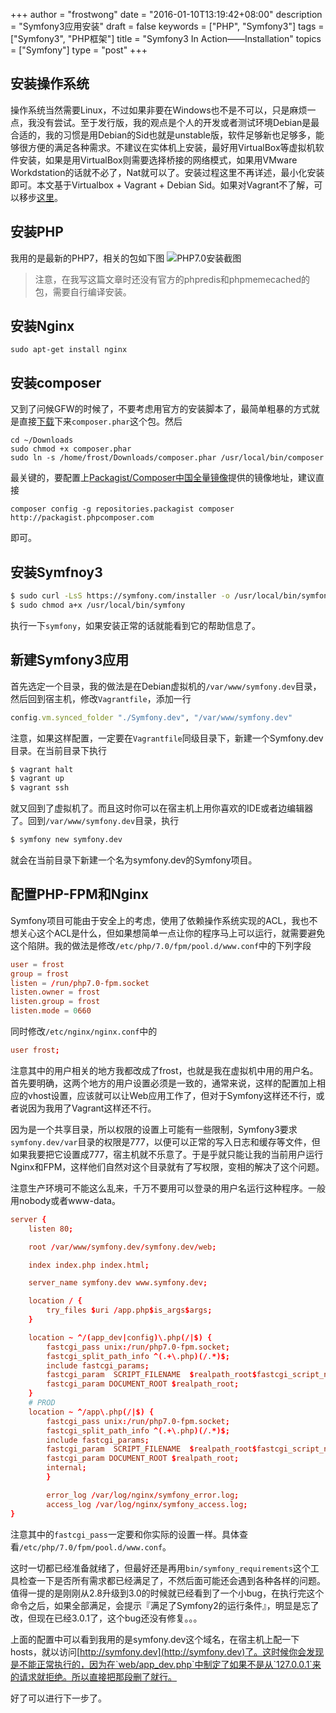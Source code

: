 +++
author = "frostwong"
date = "2016-01-10T13:19:42+08:00"
description = "Symfony3应用安装"
draft = false
keywords = ["PHP", "Symfony3"]
tags = ["Symfony3", "PHP框架"]
title = "Symfony3 In Action——Installation"
topics = ["Symfony"]
type = "post"
+++


## 安装操作系统

操作系统当然需要Linux，不过如果非要在Windows也不是不可以，只是麻烦一点，我没有尝试。至于发行版，我的观点是个人的开发或者测试环境Debian是最合适的，我的习惯是用Debian的Sid也就是unstable版，软件足够新也足够多，能够很方便的满足各种需求。不建议在实体机上安装，最好用VirtualBox等虚拟机软件安装，如果是用VirtualBox则需要选择桥接的网络模式，如果用VMware Workdstation的话就不必了，Nat就可以了。安装过程这里不再详述，最小化安装即可。本文基于Virtualbox + Vagrant + Debian Sid。如果对Vagrant不了解，可以移步[这里](http://lovelock.github.io/2015/11/03/vagrant%E4%BD%BF%E7%94%A8%E8%AF%B4%E6%98%8E/)。

## 安装PHP

我用的是最新的PHP7，相关的包如下图
![PHP7.0安装截图](http://7xn2pe.com1.z0.glb.clouddn.com/%E5%B1%8F%E5%B9%95%E5%BF%AB%E7%85%A7%202016-01-10%20%E4%B8%8B%E5%8D%881.25.27.png)

> 注意，在我写这篇文章时还没有官方的phpredis和phpmemecached的包，需要自行编译安装。

## 安装Nginx

`sudo apt-get install nginx`

## 安装composer

又到了问候GFW的时候了，不要考虑用官方的安装脚本了，最简单粗暴的方式就是直接[下载](https://getcomposer.org/composer.phar)下来`composer.phar`这个包。然后

```
cd ~/Downloads
sudo chmod +x composer.phar
sudo ln -s /home/frost/Downloads/composer.phar /usr/local/bin/composer
```
最关键的，要配置上[Packagist/Composer中国全量镜像](http://pkg.phpcomposer.com)提供的镜像地址，建议直接 

```
composer config -g repositories.packagist composer http://packagist.phpcomposer.com
```
即可。

## 安装Symfnoy3

```bash
$ sudo curl -LsS https://symfony.com/installer -o /usr/local/bin/symfony
$ sudo chmod a+x /usr/local/bin/symfony
```

执行一下`symfony`，如果安装正常的话就能看到它的帮助信息了。

## 新建Symfony3应用

首先选定一个目录，我的做法是在Debian虚拟机的`/var/www/symfony.dev`目录，然后回到宿主机，修改`Vagrantfile`，添加一行

```ruby
config.vm.synced_folder "./Symfony.dev", "/var/www/symfony.dev"
```

注意，如果这样配置，一定要在`Vagrantfile`同级目录下，新建一个Symfony.dev目录。在当前目录下执行

```bash
$ vagrant halt
$ vagrant up
$ vagrant ssh
```

就又回到了虚拟机了。而且这时你可以在宿主机上用你喜欢的IDE或者边编辑器了。回到`/var/www/symfony.dev`目录，执行

```bash
$ symfony new symfony.dev
```

就会在当前目录下新建一个名为symfony.dev的Symfony项目。

## 配置PHP-FPM和Nginx

Symfony项目可能由于安全上的考虑，使用了依赖操作系统实现的ACL，我也不想关心这个ACL是什么，但如果想简单一点让你的程序马上可以运行，就需要避免这个陷阱。我的做法是修改`/etc/php/7.0/fpm/pool.d/www.conf`中的下列字段

```conf
user = frost
group = frost
listen = /run/php7.0-fpm.socket
listen.owner = frost
listen.group = frost
listen.mode = 0660
```

同时修改`/etc/nginx/nginx.conf`中的

```conf
user frost;
```

注意其中的用户相关的地方我都改成了frost，也就是我在虚拟机中用的用户名。首先要明确，这两个地方的用户设置必须是一致的，通常来说，这样的配置加上相应的vhost设置，应该就可以让Web应用工作了，但对于Symfony这样还不行，或者说因为我用了Vagrant这样还不行。

因为是一个共享目录，所以权限的设置上可能有一些限制，Symfony3要求`symfony.dev/var`目录的权限是777，以便可以正常的写入日志和缓存等文件，但如果我要把它设置成777，宿主机就不乐意了。于是乎就只能让我的当前用户运行Nginx和FPM，这样他们自然对这个目录就有了写权限，变相的解决了这个问题。

注意生产环境可不能这么乱来，千万不要用可以登录的用户名运行这种程序。一般用nobody或者www-data。

```conf
server {
	listen 80;

	root /var/www/symfony.dev/symfony.dev/web;

	index index.php index.html;

	server_name symfony.dev www.symfony.dev;

	location / {
		try_files $uri /app.php$is_args$args;
	}

	location ~ ^/(app_dev|config)\.php(/|$) {
		fastcgi_pass unix:/run/php7.0-fpm.socket;
		fastcgi_split_path_info ^(.+\.php)(/.*)$;
		include fastcgi_params;
		fastcgi_param  SCRIPT_FILENAME  $realpath_root$fastcgi_script_name;
		fastcgi_param DOCUMENT_ROOT $realpath_root;
	}
    # PROD
	location ~ ^/app\.php(/|$) {
		fastcgi_pass unix:/run/php7.0-fpm.socket;
		fastcgi_split_path_info ^(.+\.php)(/.*)$;
		include fastcgi_params;
		fastcgi_param  SCRIPT_FILENAME  $realpath_root$fastcgi_script_name;
		fastcgi_param DOCUMENT_ROOT $realpath_root;
		internal;
        }

        error_log /var/log/nginx/symfony_error.log;
        access_log /var/log/nginx/symfony_access.log;
}
```

注意其中的`fastcgi_pass`一定要和你实际的设置一样。具体查看`/etc/php/7.0/fpm/pool.d/www.conf`。

这时一切都已经准备就绪了，但最好还是再用`bin/symfony_requirements`这个工具检查一下是否所有需求都已经满足了，不然后面可能还会遇到各种各样的问题。值得一提的是刚刚从2.8升级到3.0的时候就已经看到了一个小bug，在执行完这个命令之后，如果全部满足，会提示『满足了Symfony2的运行条件』，明显是忘了改，但现在已经3.0.1了，这个bug还没有修复。。。

上面的配置中可以看到我用的是symfony.dev这个域名，在宿主机上配一下hosts，就以访问[http://symfony.dev](http://symfony.dev)了。这时候你会发现是不能正常执行的，因为在`web/app_dev.php`中制定了如果不是从`127.0.0.1`来的请求就拒绝。所以直接把那段删了就行。

好了可以进行下一步了。

